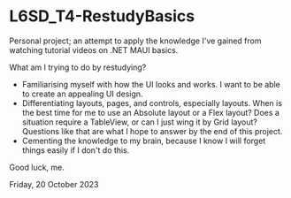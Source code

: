 # L6SD_T4-RestudyBasics
Personal project; an attempt to apply the knowledge I've gained from watching tutorial videos on .NET MAUI basics.

What am I trying to do by restudying?
- Familiarising myself with how the UI looks and works. I want to be able to create an appealing UI design.
- Differentiating layouts, pages, and controls, especially layouts. When is the best time for me to use an Absolute layout or a Flex layout? Does a situation require a TableView, or can I just wing it by Grid layout? Questions like that are what I hope to answer by the end of this project.
- Cementing the knowledge to my brain, because I know I will forget things easily if I don't do this.

Good luck, me.

Friday, 20 October 2023
